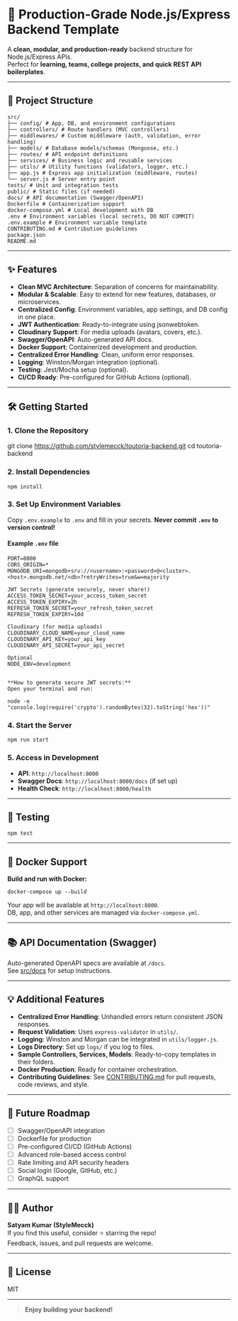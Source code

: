 # 🚀 Production-Grade Node.js/Express Backend Template

A **clean, modular, and production-ready** backend structure for Node.js/Express APIs.  
Perfect for **learning, teams, college projects, and quick REST API boilerplates**.

---

## 📁 Project Structure
```
src/
├── config/ # App, DB, and environment configurations
├── controllers/ # Route handlers (MVC controllers)
├── middlewares/ # Custom middleware (auth, validation, error handling)
├── models/ # Database models/schemas (Mongoose, etc.)
├── routes/ # API endpoint definitions
├── services/ # Business logic and reusable services
├── utils/ # Utility functions (validators, logger, etc.)
├── app.js # Express app initialization (middleware, routes)
└── server.js # Server entry point
tests/ # Unit and integration tests
public/ # Static files (if needed)
docs/ # API documentation (Swagger/OpenAPI)
Dockerfile # Containerization support
docker-compose.yml # Local development with DB
.env # Environment variables (local secrets, DO NOT COMMIT)
.env.example # Environment variable template
CONTRIBUTING.md # Contribution guidelines
package.json
README.md
```

---

## ✨ Features

- **Clean MVC Architecture**: Separation of concerns for maintainability.
- **Modular & Scalable**: Easy to extend for new features, databases, or microservices.
- **Centralized Config**: Environment variables, app settings, and DB config in one place.
- **JWT Authentication**: Ready-to-integrate using jsonwebtoken.
- **Cloudinary Support**: For media uploads (avatars, covers, etc.).
- **Swagger/OpenAPI**: Auto-generated API docs.
- **Docker Support**: Containerized development and production.
- **Centralized Error Handling**: Clean, uniform error responses.
- **Logging**: Winston/Morgan integration (optional).
- **Testing**: Jest/Mocha setup (optional).
- **CI/CD Ready**: Pre-configured for GitHub Actions (optional).

---

## 🛠️ Getting Started

### 1. Clone the Repository

git clone https://github.com/stylemecck/toutoria-backend.git
cd toutoria-backend


### 2. Install Dependencies
```
npm install
```

### 3. Set Up Environment Variables

Copy `.env.example` to `.env` and fill in your secrets. **Never commit `.env` to version control!**

#### Example `.env` file
```
PORT=8000
CORS_ORIGIN=*
MONGODB_URI=mongodb+srv://<username>:<password>@<cluster>.<host>.mongodb.net/<db>?retryWrites=true&w=majority

JWT Secrets (generate securely, never share!)
ACCESS_TOKEN_SECRET=your_access_token_secret
ACCESS_TOKEN_EXPIRY=2h
REFRESH_TOKEN_SECRET=your_refresh_token_secret
REFRESH_TOKEN_EXPIRY=10d

Cloudinary (for media uploads)
CLOUDINARY_CLOUD_NAME=your_cloud_name
CLOUDINARY_API_KEY=your_api_key
CLOUDINARY_API_SECRET=your_api_secret

Optional
NODE_ENV=development


**How to generate secure JWT secrets:**  
Open your terminal and run:  

node -e "console.log(require('crypto').randomBytes(32).toString('hex'))"
```

### 4. Start the Server
```
npm run start
```

### 5. Access in Development

- **API**: `http://localhost:8000`
- **Swagger Docs**: `http://localhost:8000/docs` (if set up)
- **Health Check**: `http://localhost:8000/health`

---

## 🧪 Testing
```
npm test
```

---

## 🐳 Docker Support

**Build and run with Docker:**
```
docker-compose up --build
```

Your app will be available at `http://localhost:8000`.  
DB, app, and other services are managed via `docker-compose.yml`.

---

## 📚 API Documentation (Swagger)

Auto-generated OpenAPI specs are available at `/docs`.  
See [src/docs](src/docs) for setup instructions.

---

## 💡 Additional Features

- **Centralized Error Handling**: Unhandled errors return consistent JSON responses.
- **Request Validation**: Uses `express-validator` in `utils/`.
- **Logging**: Winston and Morgan can be integrated in `utils/logger.js`.
- **Logs Directory**: Set up `logs/` if you log to files.
- **Sample Controllers, Services, Models**: Ready-to-copy templates in their folders.
- **Docker Production**: Ready for container orchestration.
- **Contributing Guidelines**: See [CONTRIBUTING.md](CONTRIBUTING.md) for pull requests, code reviews, and style.

---

## 🚧 Future Roadmap

- [ ] Swagger/OpenAPI integration
- [ ] Dockerfile for production
- [ ] Pre-configured CI/CD (GitHub Actions)
- [ ] Advanced role-based access control
- [ ] Rate limiting and API security headers
- [ ] Social login (Google, GitHub, etc.)
- [ ] GraphQL support

---

## 👨‍💻 Author

**Satyam Kumar (StyleMecck)**  
If you find this useful, consider ⭐ starring the repo!  
Feedback, issues, and pull requests are welcome.

---

## 📜 License

MIT

---

> **Enjoy building your backend!**
